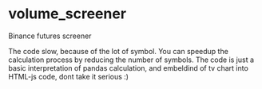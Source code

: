 # volume_screener
Binance futures screener

The code slow, because of the lot of symbol.
You can speedup the calculation process by reducing the number of symbols. 
The code is just a basic interpretation of pandas calculation, and embeldind of tv chart into HTML-js code, dont take it serious :)
